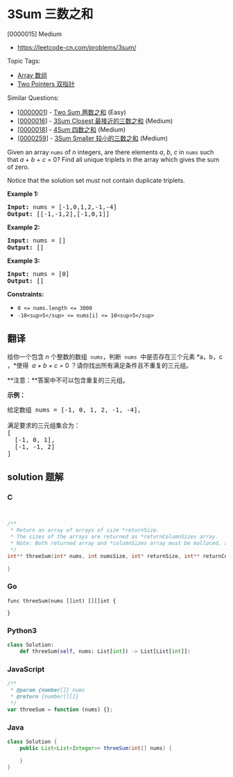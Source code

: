 # 3Sum 三数之和

[0000015] Medium

- https://leetcode-cn.com/problems/3sum/

Topic Tags:

- [Array 数组](https://leetcode-cn.com/tag/array/)
- [Two Pointers 双指针](https://leetcode-cn.com/tag/two-pointers/)

Similar Questions:

- [[0000001](https://leetcode-cn.com/problems/two-sum/)] - [Two Sum 两数之和](./0000001.two-sum.md) (Easy)
- [[0000016](https://leetcode-cn.com/problems/3sum-closest/)] - [3Sum Closest 最接近的三数之和](./0000016.3sum-closest.md) (Medium)
- [[0000018](https://leetcode-cn.com/problems/4sum/)] - [4Sum 四数之和](./0000018.4sum.md) (Medium)
- [[0000259](https://leetcode-cn.com/problems/3sum-smaller/)] - [3Sum Smaller 较小的三数之和](./0000259.3sum-smaller.md) (Medium)

Given an array `nums` of _n_ integers, are there elements _a_, _b_, _c_ in `nums` such that _a_ + _b_ + _c_ = 0? Find all unique triplets in the array which gives the sum of zero.

Notice that the solution set must not contain duplicate triplets.

**Example 1:**

<pre><strong>Input:</strong> nums = [-1,0,1,2,-1,-4]
<strong>Output:</strong> [[-1,-1,2],[-1,0,1]]
</pre>

**Example 2:**

<pre><strong>Input:</strong> nums = []
<strong>Output:</strong> []
</pre>

**Example 3:**

<pre><strong>Input:</strong> nums = [0]
<strong>Output:</strong> []
</pre>

**Constraints:**

- `0 <= nums.length <= 3000`
- `-10<sup>5</sup> <= nums[i] <= 10<sup>5</sup>`

## 翻译

给你一个包含 _n_ 个整数的数组  `nums`，判断  `nums`  中是否存在三个元素 *a，b，c ，*使得  *a + b + c =* 0 ？请你找出所有满足条件且不重复的三元组。

**注意：**答案中不可以包含重复的三元组。

**示例：**

<pre>给定数组 nums = [-1, 0, 1, 2, -1, -4]，

满足要求的三元组集合为：
[
  [-1, 0, 1],
  [-1, -1, 2]
]
</pre>

## solution 题解

### C

```c


/**
 * Return an array of arrays of size *returnSize.
 * The sizes of the arrays are returned as *returnColumnSizes array.
 * Note: Both returned array and *columnSizes array must be malloced, assume caller calls free().
 */
int** threeSum(int* nums, int numsSize, int* returnSize, int** returnColumnSizes){

}
```

### Go

```golang
func threeSum(nums []int) [][]int {

}
```

### Python3

```python
class Solution:
    def threeSum(self, nums: List[int]) -> List[List[int]]:
```

### JavaScript

```javascript
/**
 * @param {number[]} nums
 * @return {number[][]}
 */
var threeSum = function (nums) {};
```

### Java

```java
class Solution {
    public List<List<Integer>> threeSum(int[] nums) {

    }
}
```
